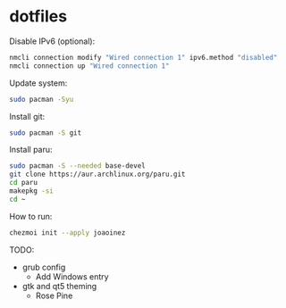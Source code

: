 # dotfiles

Disable IPv6 (optional):

```sh
nmcli connection modify "Wired connection 1" ipv6.method "disabled"
nmcli connection up "Wired connection 1"
```

Update system:

```sh
sudo pacman -Syu
```

Install git:

```sh
sudo pacman -S git
```

Install paru:

```sh
sudo pacman -S --needed base-devel
git clone https://aur.archlinux.org/paru.git
cd paru
makepkg -si
cd ~
```

How to run:

```sh
chezmoi init --apply joaoinez
```

TODO:

- grub config
  - Add Windows entry
- gtk and qt5 theming
  - Rose Pine

